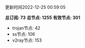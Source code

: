 更新时间2022-12-25 00:59:05

**总订阅: 73**
**总节点: 1255**
**有效节点: 301**
- trojan节点: 42
- ss节点: 106
- v2ray节点: 153
